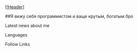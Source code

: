 [[!Header](https://i.pinimg.com/originals/58/a8/64/58a864b7679ab6de05f432c040ca6464.jpg)]

##Я вижу себя программистом и ваще крутым, богатым бро

Latest news about me

Languages

Follow Links

